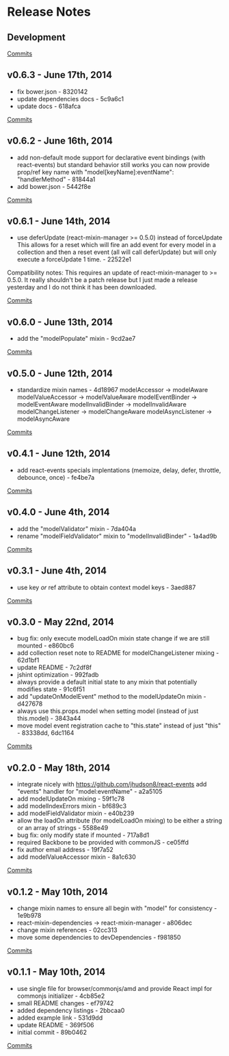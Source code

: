 # Release Notes

## Development

[Commits](https://github.com/jhudson8/react-backbone/compare/v0.6.3...master)

## v0.6.3 - June 17th, 2014
- fix bower.json - 8320142
- update dependencies docs - 5c9a6c1
- update docs - 618afca

[Commits](https://github.com/jhudson8/react-backbone/compare/v0.6.2...v0.6.3)

## v0.6.2 - June 16th, 2014
- add non-default mode support for declarative event bindings (with react-events) but standard behavior still works
    you can now provide prop/ref key name with "model[keyName]:eventName": "handlerMethod" - 81844a1
- add bower.json - 5442f8e

[Commits](https://github.com/jhudson8/react-backbone/compare/v0.6.1...v0.6.2)

## v0.6.1 - June 14th, 2014
- use deferUpdate (react-mixin-manager >= 0.5.0) instead of forceUpdate This allows for a reset which will fire an add event for every model in a collection and then a reset event (all will call deferUpdate) but will only execute a forceUpdate 1 time. - 22522e1

Compatibility notes:
This requires an update of react-mixin-manager to >= 0.5.0.  It really shouldn't be a patch release but I just made a release yesterday and I do not think it has been downloaded.

[Commits](https://github.com/jhudson8/react-backbone/compare/v0.6.0...v0.6.1)

## v0.6.0 - June 13th, 2014
- add the "modelPopulate" mixin - 9cd2ae7

[Commits](https://github.com/jhudson8/react-backbone/compare/v0.5.0...v0.6.0)

## v0.5.0 - June 12th, 2014
- standardize mixin names  - 4d18967
    modelAccessor -> modelAware
    modelValueAccessor -> modelValueAware 
    modelEventBinder -> modelEventAware 
    modelInvalidBinder -> modelInvalidAware 
    modelChangeListener -> modelChangeAware 
    modelAsyncListener -> modelAsyncAware

[Commits](https://github.com/jhudson8/react-backbone/compare/v0.4.1...v0.5.0)

## v0.4.1 - June 12th, 2014
- add react-events specials implentations (memoize, delay, defer, throttle, debounce, once) - fe4be7a

[Commits](https://github.com/jhudson8/react-backbone/compare/v0.4.0...v0.4.1)

## v0.4.0 - June 4th, 2014
- add the "modelValidator" mixin - 7da404a
- rename "modelFieldValidator" mixin to "modelInvalidBinder" - 1a4ad9b

[Commits](https://github.com/jhudson8/react-backbone/compare/v0.3.1...v0.4.0)

## v0.3.1 - June 4th, 2014
- use key *or* ref attribute to obtain context model keys - 3aed887

[Commits](https://github.com/jhudson8/react-backbone/compare/v0.3.0...v0.3.1)

## v0.3.0 - May 22nd, 2014
- bug fix: only execute modelLoadOn mixin state change if we are still mounted - e860bc6
- add collection reset note to README for modelChangeListener mixing - 62d1bf1
- update README - 7c2df8f
- jshint optimization - 992fadb
- always provide a default initial state to any mixin that potentially modifies state - 91c6f51
- add "updateOnModelEvent" method to the modelUpdateOn mixin - d427678
- always use this.props.model when setting model (instead of just this.model) - 3843a44
- move model event registration cache to "this.state" instead of just "this" - 83338dd, 6dc1164

[Commits](https://github.com/jhudson8/react-backbone/compare/v0.2.0...v0.3.0)

## v0.2.0 - May 18th, 2014
- integrate nicely with https://github.com/jhudson8/react-events add "events" handler for "model:eventName" - a2a5105
- add modelUpdateOn mixing - 59f1c78
- add modelIndexErrors mixin - bf689c3
- add modelFieldValidator mixin - e40b239
- allow the loadOn attribute (for modelLoadOn mixing) to be either a string or an array of strings - 5588e49
- bug fix: only modify state if mounted - 717a8d1
- required Backbone to be provided with commonJS - ce05ffd
- fix author email address - 19f7a52
- add modelValueAccessor mixin - 8a1c630

[Commits](https://github.com/jhudson8/react-backbone/compare/v0.1.2...v0.2.0)

## v0.1.2 - May 10th, 2014
- change mixin names to ensure all begin with "model" for consistency - 1e9b978
- react-mixin-dependencies -> react-mixin-manager - a806dec
- change mixin references - 02cc313
- move some dependencies to devDependencies - f981850

[Commits](https://github.com/jhudson8/react-backbone/compare/v0.1.1...v0.1.2)

## v0.1.1 - May 10th, 2014
- use single file for browser/commonjs/amd and provide React impl for commonjs initializer - 4cb85e2
- small README changes - ef79742
- added dependency listings - 2bbcaa0
- added example link - 531d9dd
- update README - 369f506
- initial commit - 89b0462

[Commits](https://github.com/jhudson8/react-backbone/compare/16c85f9...v0.1.1)
